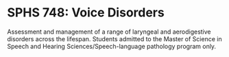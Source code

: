 # SPHS 748: Voice Disorders

Assessment and management of a range of laryngeal and aerodigestive disorders across the lifespan. Students admitted to the Master of Science in Speech and Hearing Sciences/Speech-language pathology program only.